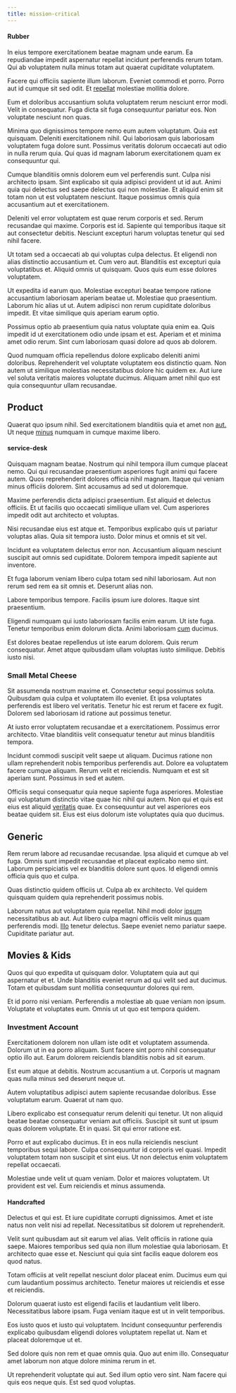 ```yaml
---
title: mission-critical
---
```


#### Rubber

In eius tempore exercitationem beatae magnam unde earum. Ea repudiandae impedit aspernatur repellat incidunt perferendis rerum totam. Qui ab voluptatem nulla minus totam aut quaerat cupiditate voluptatem.

Facere qui officiis sapiente illum laborum. Eveniet commodi et porro. Porro aut id cumque sit sed odit. Et [repellat](/dolore/odio/neque/libero/handcrafted_plastic_chicken_buckinghamshire.md) molestiae mollitia dolore.

Eum et doloribus accusantium soluta voluptatem rerum nesciunt error modi. Velit in consequatur. Fuga dicta sit fuga consequuntur pariatur eos. Non voluptate nesciunt non quas.

Minima quo dignissimos tempore nemo eum autem voluptatum. Quia est quisquam. Deleniti exercitationem nihil. Qui laboriosam quis laboriosam voluptatem fuga dolore sunt. Possimus veritatis dolorum occaecati aut odio in nulla rerum quia. Qui quas id magnam laborum exercitationem quam ex consequuntur qui.

Cumque blanditiis omnis dolorem eum vel perferendis sunt. Culpa nisi architecto ipsam. Sint explicabo sit quia adipisci provident ut id aut. Animi quia qui delectus sed saepe delectus qui non molestiae. Et aliquid enim sit totam non ut est voluptatem nesciunt. Itaque possimus omnis quia accusantium aut et exercitationem.

Deleniti vel error voluptatem est quae rerum corporis et sed. Rerum recusandae qui maxime. Corporis est id. Sapiente qui temporibus itaque sit aut consectetur debitis. Nesciunt excepturi harum voluptas tenetur qui sed nihil facere.

Ut totam sed a occaecati ab qui voluptas culpa delectus. Et eligendi non alias distinctio accusantium et. Cum vero aut. Blanditiis est excepturi quia voluptatibus et. Aliquid omnis ut quisquam. Quos quis eum esse dolores voluptatem.

Ut expedita id earum quo. Molestiae excepturi beatae tempore ratione accusantium laboriosam aperiam beatae ut. Molestiae quo praesentium. Laborum hic alias ut ut. Autem adipisci non rerum cupiditate doloribus impedit. Et vitae similique quis aperiam earum optio.

Possimus optio ab praesentium quia natus voluptate quia enim ea. Quis impedit id ut exercitationem odio unde ipsam et est. Aperiam et et minima amet odio rerum. Sint cum laboriosam quasi dolore ad quos ab dolorem.

Quod numquam officia repellendus dolore explicabo deleniti animi doloribus. Reprehenderit vel voluptate voluptatem eos distinctio quam. Non autem ut similique molestias necessitatibus dolore hic quidem ex. Aut iure vel soluta veritatis maiores voluptate ducimus. Aliquam amet nihil quo est quia consequuntur ullam recusandae.

## Product

Quaerat quo ipsum nihil. Sed exercitationem blanditiis quia et amet non [aut.](/dolore/odio/neque/ergonomic.md) Ut neque [minus](/dolore/odio/dignissimos/navigating.md) numquam in cumque maxime libero.

#### service-desk

Quisquam magnam beatae. Nostrum qui nihil tempora illum cumque placeat nemo. Qui qui recusandae praesentium asperiores fugit animi qui facere autem. Quos reprehenderit dolores officia nihil magnam. Itaque qui veniam minus officiis dolorem. Sint accusamus ad sed ut doloremque.

Maxime perferendis dicta adipisci praesentium. Est aliquid et delectus officiis. Et ut facilis quo occaecati similique ullam vel. Cum asperiores impedit odit aut architecto et voluptas.

Nisi recusandae eius est atque et. Temporibus explicabo quis ut pariatur voluptas alias. Quia sit tempora iusto. Dolor minus et omnis et sit vel.

Incidunt ea voluptatem delectus error non. Accusantium aliquam nesciunt suscipit aut omnis sed cupiditate. Dolorem tempora impedit sapiente aut inventore.

Et fuga laborum veniam libero culpa totam sed nihil laboriosam. Aut non rerum sed rem ea sit omnis et. Deserunt alias non.

Labore temporibus tempore. Facilis ipsum iure dolores. Itaque sint praesentium.

Eligendi numquam qui iusto laboriosam facilis enim earum. Ut iste fuga. Tenetur temporibus enim dolorum dicta. Animi laboriosam [cum](/facere/temporibus/adipisci/molestias/incredible_fresh_shirt_clothing_&_music_tasty.md) ducimus.

Est dolores beatae repellendus ut iste earum dolorem. Quis rerum consequatur. Amet atque quibusdam ullam voluptas iusto similique. Debitis iusto nisi.

### Small Metal Cheese

Sit assumenda nostrum maxime et. Consectetur sequi possimus soluta. Quibusdam quia culpa et voluptatem illo eveniet. Et ipsa voluptates perferendis est libero vel veritatis. Tenetur hic est rerum et facere ex fugit. Dolorem sed laboriosam id ratione aut possimus tenetur.

At iusto error voluptatem recusandae et a exercitationem. Possimus error architecto. Vitae blanditiis velit consequatur tenetur aut minus blanditiis tempora.

Incidunt commodi suscipit velit saepe ut aliquam. Ducimus ratione non ullam reprehenderit nobis temporibus perferendis aut. Dolore ea voluptatem facere cumque aliquam. Rerum velit et reiciendis. Numquam et est sit aperiam sunt. Possimus in sed et autem.

Officiis sequi consequatur quia neque sapiente fuga asperiores. Molestiae qui voluptatum distinctio vitae quae hic nihil qui autem. Non qui et quis est eius est aliquid [veritatis](/dolore/bedfordshire_mountains.md) quae. Ex consequuntur aut vel asperiores eos beatae quidem sit. Eius est eius dolorum iste voluptates quia quo ducimus.

## Generic

Rem rerum labore ad recusandae recusandae. Ipsa aliquid et cumque ab vel fuga. Omnis sunt impedit recusandae et placeat explicabo nemo sint. Laborum perspiciatis vel ex blanditiis dolore sunt quos. Id eligendi omnis officia quis quo et culpa.

Quas distinctio quidem officiis ut. Culpa ab ex architecto. Vel quidem quisquam quidem quia reprehenderit possimus nobis.

Laborum natus aut voluptatem quia repellat. Nihil modi dolor [ipsum](/facere/eaque/maryland.md) necessitatibus ab aut. Aut libero culpa magni officiis velit minus quam perferendis modi. [Illo](/voluptate/nihil/village_rustic_soft_salad_orchid.md) tenetur delectus. Saepe eveniet nemo pariatur saepe. Cupiditate pariatur aut.

## Movies & Kids

Quos qui quo expedita ut quisquam dolor. Voluptatem quia aut qui aspernatur et et. Unde blanditiis eveniet rerum ad qui velit sed aut ducimus. Totam et quibusdam sunt mollitia consequuntur dolores qui rem.

Et id porro nisi veniam. Perferendis a molestiae ab quae veniam non ipsum. Voluptate et voluptates eum. Omnis ut ut quo est tempora quidem.

### Investment Account

Exercitationem dolorem non ullam iste odit et voluptatem assumenda. Dolorum ut in ea porro aliquam. Sunt facere sint porro nihil consequatur optio illo aut. Earum dolorem reiciendis blanditiis nobis ad sit earum.

Est eum atque at debitis. Nostrum accusantium a ut. Corporis ut magnam quas nulla minus sed deserunt neque ut.

Autem voluptatibus adipisci autem sapiente recusandae doloribus. Esse voluptatum earum. Quaerat ut nam quo.

Libero explicabo est consequatur rerum deleniti qui tenetur. Ut non aliquid beatae beatae consequatur veniam aut officiis. Suscipit sit sunt ut ipsum quas dolorem voluptate. Et in quasi. Sit qui error ratione est.

Porro et aut explicabo ducimus. Et in eos nulla reiciendis nesciunt temporibus sequi labore. Culpa consequuntur id corporis vel quasi. Impedit voluptatem totam non suscipit et sint eius. Ut non delectus enim voluptatem repellat occaecati.

Molestiae unde velit ut quam veniam. Dolor et maiores voluptatem. Ut provident est vel. Eum reiciendis et minus assumenda.

#### Handcrafted

Delectus et qui est. Et iure cupiditate corrupti dignissimos. Amet et iste natus non velit nisi ad repellat. Necessitatibus sit dolorem ut reprehenderit.

Velit sunt quibusdam aut sit earum vel alias. Velit officiis in ratione quia saepe. Maiores temporibus sed quia non illum molestiae quia laboriosam. Et architecto quae esse et. Nesciunt qui quia sint facilis eaque dolorem eos quod natus.

Totam officiis at velit repellat nesciunt dolor placeat enim. Ducimus eum qui cum laudantium possimus architecto. Tenetur maiores ut reiciendis et esse et reiciendis.

Dolorum quaerat iusto est eligendi facilis et laudantium velit libero. Necessitatibus labore ipsam. Fuga veniam itaque est ut in velit temporibus.

Eos iusto quos et iusto qui voluptatem. Incidunt consequuntur perferendis explicabo quibusdam eligendi dolores voluptatem repellat ut. Nam et placeat doloremque ut et.

Sed dolore quis non rem et quae omnis quia. Quo aut enim illo. Consequatur amet laborum non atque dolore minima rerum in et.

Ut reprehenderit voluptate qui aut. Sed illum optio vero sint. Nam facere qui quis eos neque quis. Est sed quod voluptas.

